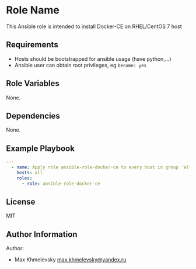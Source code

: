 # Role Name

This Ansible role is intended to install Docker-CE on RHEL/CentOS 7 host

## Requirements

- Hosts should be bootstrapped for ansible usage (have python,...)
- Ansible user can obtain root privileges, eg `become: yes`

## Role Variables

None.

## Dependencies

None.

## Example Playbook

```yaml
---
  - name: Apply role ansible-role-docker-ce to every host in group 'all'
    hosts: all
    roles:
      - role: ansible-role-docker-ce
```

## License

MIT

## Author Information

Author:
  - Max Khmelevsky <max.khmelevsky@yandex.ru>
